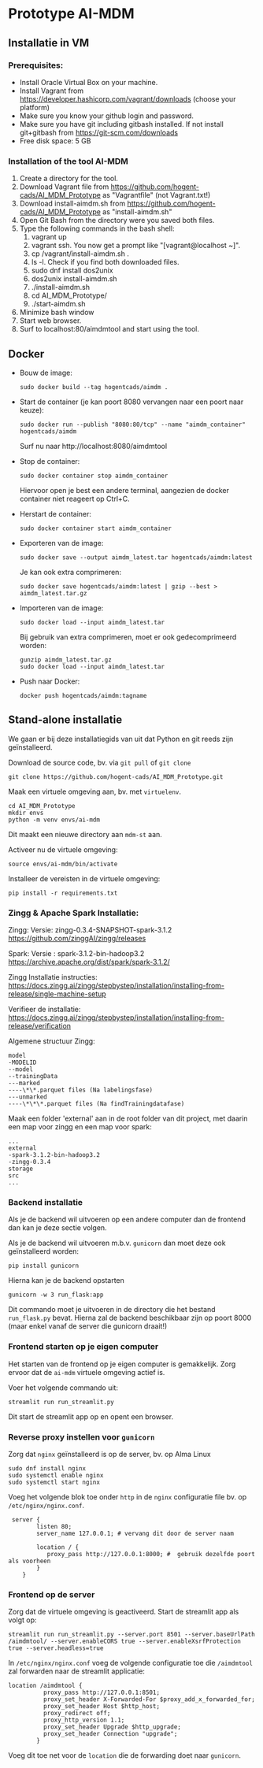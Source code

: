# Prototype AI-MDM

## Installatie in VM

### Prerequisites:

- Install Oracle Virtual Box on your machine.
- Install Vagrant from https://developer.hashicorp.com/vagrant/downloads (choose your platform)
- Make sure you know your github login and password.
- Make sure you have git including gitbash installed. If not install git+gitbash from https://git-scm.com/downloads
- Free disk space: 5 GB

### Installation of the tool AI-MDM

1. Create a directory for the tool.
1. Download Vagrant file from https://github.com/hogent-cads/AI_MDM_Prototype as "Vagrantfile" (not Vagrant.txt!)
2. Download install-aimdm.sh from https://github.com/hogent-cads/AI_MDM_Prototype as "install-aimdm.sh"
3. Open Git Bash from the directory were you saved both files.
4. Type the following commands in the bash shell:
   1. vagrant up
   2. vagrant ssh. You now get a prompt like "[vagrant@localhost ~]".
   3. cp /vagrant/install-aimdm.sh .
   4. ls -l. Check if you find both downloaded files.
   5. sudo dnf install dos2unix
   6. dos2unix install-aimdm.sh
   7. ./install-aimdm.sh
   8. cd AI_MDM_Prototype/
   9. ./start-aimdm.sh
5.  Minimize bash window
6.  Start web browser.
7.  Surf to localhost:80/aimdmtool and start using the tool.

## Docker

* Bouw de image:

    ```
    sudo docker build --tag hogentcads/aimdm .
    ```

* Start de container (je kan poort 8080 vervangen naar een poort naar keuze):

    ```
    sudo docker run --publish "8080:80/tcp" --name "aimdm_container" hogentcads/aimdm
    ```

    Surf nu naar http://localhost:8080/aimdmtool

* Stop de container:

    ```
    sudo docker container stop aimdm_container
    ```

    Hiervoor open je best een andere terminal, aangezien de docker container niet reageert op Ctrl+C.

* Herstart de container:

    ```
    sudo docker container start aimdm_container
    ```

* Exporteren van de image:

    ```
    sudo docker save --output aimdm_latest.tar hogentcads/aimdm:latest
    ```

    Je kan ook extra comprimeren:

    ```
    sudo docker save hogentcads/aimdm:latest | gzip --best > aimdm_latest.tar.gz
    ```


* Importeren van de image:

    ```
    sudo docker load --input aimdm_latest.tar
    ```

    Bij gebruik van extra comprimeren, moet er ook gedecomprimeerd worden:

    ```
    gunzip aimdm_latest.tar.gz
    sudo docker load --input aimdm_latest.tar
    ```

* Push naar Docker:
     ```
     docker push hogentcads/aimdm:tagname
     ```


## Stand-alone installatie

We gaan er bij deze installatiegids van uit dat Python en git reeds zijn geïnstalleerd.

Download de source code, bv. via `git pull` of `git clone`

```
git clone https://github.com/hogent-cads/AI_MDM_Prototype.git
```

Maak een virtuele omgeving aan, bv. met `virtuelenv`.

```
cd AI_MDM_Prototype
mkdir envs
python -m venv envs/ai-mdm
```

Dit maakt een nieuwe directory aan `mdm-st` aan.

Activeer nu de virtuele omgeving:

```
source envs/ai-mdm/bin/activate
```

Installeer de vereisten in de virtuele omgeving:

```
pip install -r requirements.txt
```

### Zingg & Apache Spark Installatie:

Zingg: Versie: zingg-0.3.4-SNAPSHOT-spark-3.1.2
https://github.com/zinggAI/zingg/releases

Spark: Versie : spark-3.1.2-bin-hadoop3.2
https://archive.apache.org/dist/spark/spark-3.1.2/

Zingg Installatie instructies:
https://docs.zingg.ai/zingg/stepbystep/installation/installing-from-release/single-machine-setup

Verifieer de installatie:
https://docs.zingg.ai/zingg/stepbystep/installation/installing-from-release/verification

Algemene structuur Zingg:

```
model
-MODELID
--model
--trainingData
---marked
----\*\*.parquet files (Na labelingsfase)
---unmarked
----\*\*\*.parquet files (Na findTrainingdatafase)

```

Maak een folder 'external' aan in de root folder van dit project, met daarin een map voor zingg en een map voor spark:

```
...
external
-spark-3.1.2-bin-hadoop3.2
-zingg-0.3.4
storage
src
...

```

### Backend installatie

Als je de backend wil uitvoeren op een andere computer dan de
frontend dan kan je deze sectie volgen.

Als je de backend wil uitvoeren m.b.v. `gunicorn` dan
moet deze ook geïnstalleerd worden:

```
pip install gunicorn
```

Hierna kan je de backend opstarten

```
gunicorn -w 3 run_flask:app
```

Dit commando moet je uitvoeren in de directory die het bestand `run_flask.py` bevat.
Hierna zal de backend beschikbaar zijn op poort 8000 (maar enkel
vanaf de server die gunicorn draait!)

### Frontend starten op je eigen computer

Het starten van de frontend op je eigen computer is gemakkelijk.
Zorg ervoor dat de `ai-mdm` virtuele omgeving actief is.

Voer het volgende commando uit:

```
streamlit run run_streamlit.py
```

Dit start de streamlit app op en opent een browser.

### Reverse proxy instellen voor `gunicorn`

Zorg dat `nginx` geïnstalleerd is op de server, bv. op Alma Linux

```
sudo dnf install nginx
sudo systemctl enable nginx
sudo systemctl start nginx
```

Voeg het volgende blok toe onder `http` in de `nginx` configuratie file
bv. op `/etc/nginx/nginx.conf`.

```
 server {
        listen 80;
        server_name 127.0.0.1; # vervang dit door de server naam

        location / {
           proxy_pass http://127.0.0.1:8000; #  gebruik dezelfde poort als voorheen
        }
    }

```

### Frontend op de server

Zorg dat de virtuele omgeving is geactiveerd. Start de streamlit app als volgt op:

```
streamlit run run_streamlit.py --server.port 8501 --server.baseUrlPath /aimdmtool/ --server.enableCORS true --server.enableXsrfProtection true --server.headless=true
```

In `/etc/nginx/nginx.conf` voeg de volgende configuratie toe die `/aimdmtool`
zal forwarden naar de streamlit applicatie:

```
location /aimdmtool {
          proxy_pass http://127.0.0.1:8501;
          proxy_set_header X-Forwarded-For $proxy_add_x_forwarded_for;
          proxy_set_header Host $http_host;
          proxy_redirect off;
          proxy_http_version 1.1;
          proxy_set_header Upgrade $http_upgrade;
          proxy_set_header Connection "upgrade";
        }
```

Voeg dit toe net voor de `location` die de forwarding doet naar `gunicorn`.

